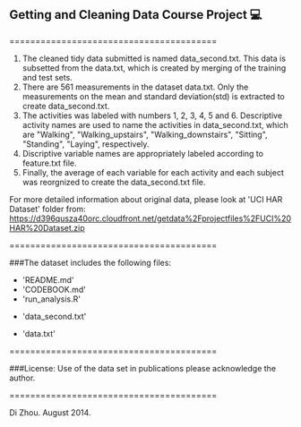 
## Getting and Cleaning Data Course Project :computer:

========================================

1. The cleaned tidy data submitted is named data_second.txt. This data is subsetted from the data.txt, which is created by merging of the training and test sets. 
2. There are 561 measurements in the dataset data.txt. Only the measurements on the mean and standard deviation(std) is extracted to create data_second.txt. 
3. The activities was labeled with numbers 1, 2, 3, 4, 5 and 6. Descriptive activity names are used to name the activities in data_second.txt, which are "Walking", "Walking_upstairs", "Walking_downstairs", "Sitting", "Standing", "Laying", respectively. 
4. Discriptive variable names are appropriately labeled according to feature.txt file.
5. Finally, the average of each variable for each activity and each subject was reorgnized to create the data_second.txt file.

For more detailed information about original data, please look at 'UCI HAR Dataset' folder from:
https://d396qusza40orc.cloudfront.net/getdata%2Fprojectfiles%2FUCI%20HAR%20Dataset.zip 

========================================

###The dataset includes the following files:
- 'README.md'
- 'CODEBOOK.md'
- 'run_analysis.R'
* 'data_second.txt'
- 'data.txt'

========================================

###License:
Use of the data set in publications please acknowledge the author.

========================================

Di Zhou. August 2014.
